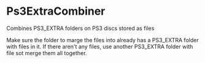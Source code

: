 # Ps3ExtraCombiner
Combines PS3_EXTRA folders on PS3 discs stored as files

Make sure the folder to marge the files into already has a PS3_EXTRA folder with files in it. If there aren't any files, use another PS3_EXTRA folder with file sot merge them all together.
